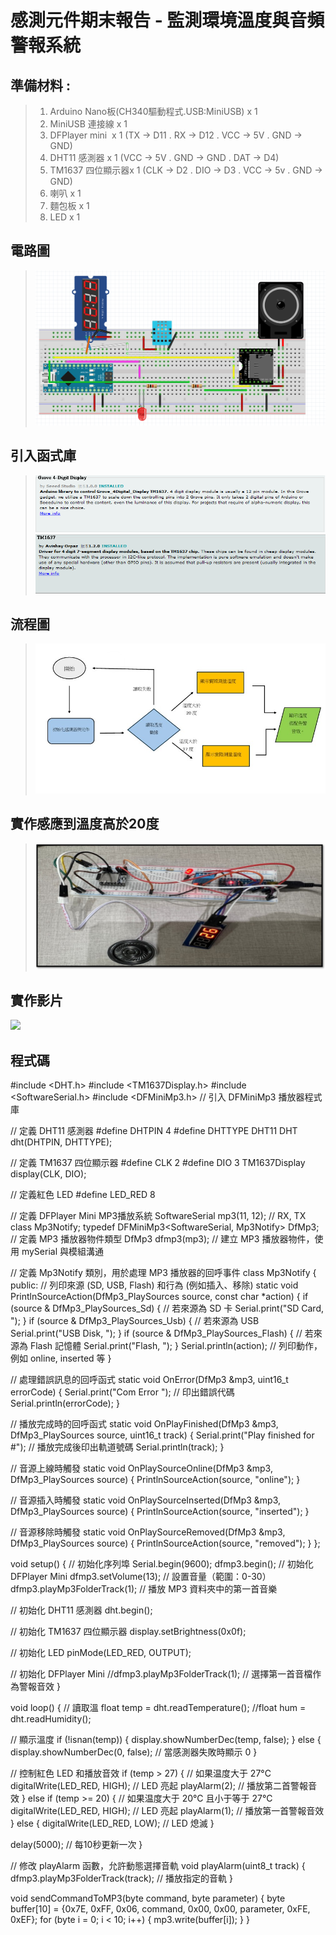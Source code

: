 <h1>感測元件期末報告 - 監測環境溫度與音頻警報系統</h1>

## 準備材料 : 

>1. Arduino Nano板(CH340驅動程式.USB:MiniUSB) x 1
>2. MiniUSB 連接線 x 1
>3. DFPlayer mini  x 1 (TX -> D11 . RX -> D12 . VCC -> 5V . GND -> GND)
>4. DHT11 感測器 x 1 (VCC -> 5V . GND -> GND . DAT -> D4)
>5. TM1637 四位顯示器x 1 (CLK -> D2 . DIO -> D3 . VCC -> 5v . GND -> GND)
>6. 喇叭 x 1 
>7. 麵包板 x 1 
>8. LED x 1

## 電路圖
>![](https://github.com/Ham-ch/TEST1/blob/main/CODE1/%E8%9E%A2%E5%B9%95%E6%93%B7%E5%8F%96%E7%95%AB%E9%9D%A2%202024-12-28%20140151.png)

## 引入函式庫

>![](https://github.com/Ham-ch/TEST1/blob/main/CODE1/141659.png)
>![](https://github.com/Ham-ch/TEST1/blob/main/CODE1/141737.png)

## 流程圖

>![](https://github.com/Ham-ch/TEST1/blob/main/CODE1/243640.jpg)

## 實作感應到溫度高於20度

>![](https://github.com/Ham-ch/TEST1/blob/main/CODE1/1.jpg)

## 實作影片

<a href= "https://youtube.com/shorts/32zJrRhXVW4feature=share">
<img src= "https://i.ytimg.com/vi/32zJrRhXVW4/oar2.jpg?sqp=-oaymwEoCJUDENAFSFqQAgHyq4qpAxcIARUAAIhC2AEB4gEKCBgQAhgGOAFAAQ==&rs=AOn4CLA1kXOIQcs2IWTwRVDh0-mNiFULkA/0.jpg"></a>

## 程式碼

#include <DHT.h>
#include <TM1637Display.h>
#include <SoftwareSerial.h>
#include <DFMiniMp3.h>     // 引入 DFMiniMp3 播放器程式庫

// 定義 DHT11 感測器
#define DHTPIN 4
#define DHTTYPE DHT11
DHT dht(DHTPIN, DHTTYPE);

// 定義 TM1637 四位顯示器
#define CLK 2
#define DIO 3
TM1637Display display(CLK, DIO);

// 定義紅色 LED
#define LED_RED 8

// 定義 DFPlayer Mini MP3播放系統
SoftwareSerial mp3(11, 12); // RX, TX
class Mp3Notify;
typedef DFMiniMp3<SoftwareSerial, Mp3Notify> DfMp3;  // 定義 MP3 播放器物件類型
DfMp3 dfmp3(mp3);   // 建立 MP3 播放器物件，使用 mySerial 與模組溝通

// 定義 Mp3Notify 類別，用於處理 MP3 播放器的回呼事件
class Mp3Notify {
public:
  // 列印來源 (SD, USB, Flash) 和行為 (例如插入、移除)
  static void PrintlnSourceAction(DfMp3_PlaySources source, const char *action) {
    if (source & DfMp3_PlaySources_Sd) {   // 若來源為 SD 卡
      Serial.print("SD Card, ");
    }
    if (source & DfMp3_PlaySources_Usb) {  // 若來源為 USB
      Serial.print("USB Disk, ");
    }
    if (source & DfMp3_PlaySources_Flash) { // 若來源為 Flash 記憶體
      Serial.print("Flash, ");
    }
    Serial.println(action);  // 列印動作，例如 online, inserted 等
  }
  
  // 處理錯誤訊息的回呼函式
  static void OnError(DfMp3 &mp3, uint16_t errorCode) {
    Serial.print("Com Error ");  // 印出錯誤代碼
    Serial.println(errorCode);
  }
  
  // 播放完成時的回呼函式
  static void OnPlayFinished(DfMp3 &mp3, DfMp3_PlaySources source, uint16_t track) {
    Serial.print("Play finished for #");  // 播放完成後印出軌道號碼
    Serial.println(track);
  }

  // 音源上線時觸發
  static void OnPlaySourceOnline(DfMp3 &mp3, DfMp3_PlaySources source) {
    PrintlnSourceAction(source, "online");
  }

  // 音源插入時觸發
  static void OnPlaySourceInserted(DfMp3 &mp3, DfMp3_PlaySources source) {
    PrintlnSourceAction(source, "inserted");
  }

  // 音源移除時觸發
  static void OnPlaySourceRemoved(DfMp3 &mp3, DfMp3_PlaySources source) {
    PrintlnSourceAction(source, "removed");
  }
};

void setup() {
  // 初始化序列埠
  Serial.begin(9600);
  dfmp3.begin();               // 初始化 DFPlayer Mini
  dfmp3.setVolume(13);         // 設置音量（範圍：0-30）
  dfmp3.playMp3FolderTrack(1); // 播放 MP3 資料夾中的第一首音樂

  // 初始化 DHT11 感測器
  dht.begin();

  // 初始化 TM1637 四位顯示器
  display.setBrightness(0x0f);

  // 初始化 LED
  pinMode(LED_RED, OUTPUT);

  // 初始化 DFPlayer Mini
  //dfmp3.playMp3FolderTrack(1); // 選擇第一首音檔作為警報音效
}

void loop() {
  // 讀取溫
  float temp = dht.readTemperature();
  //float hum = dht.readHumidity();

  // 顯示溫度
  if (!isnan(temp)) {
    display.showNumberDec(temp, false);
  } else {
    display.showNumberDec(0, false); // 當感測器失敗時顯示 0
  }

  // 控制紅色 LED 和播放音效
  if (temp > 27) { // 如果温度大于 27°C
    digitalWrite(LED_RED, HIGH);  // LED 亮起
    playAlarm(2); // 播放第二首警報音效
  } else if (temp >= 20) { // 如果温度大于 20°C 且小于等于 27°C
    digitalWrite(LED_RED, HIGH);  // LED 亮起 
    playAlarm(1); // 播放第一首警報音效
  } else {
    digitalWrite(LED_RED, LOW);  // LED 熄滅
  }

  delay(5000); // 每10秒更新一次
}

// 修改 playAlarm 函數，允許動態選擇音軌
void playAlarm(uint8_t track) {
  dfmp3.playMp3FolderTrack(track); // 播放指定的音軌
}


void sendCommandToMP3(byte command, byte parameter) {
  byte buffer[10] = {0x7E, 0xFF, 0x06, command, 0x00, 0x00, parameter, 0xFE, 0xEF};
  for (byte i = 0; i < 10; i++) {
    mp3.write(buffer[i]);
  }
}
